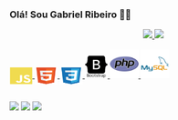 


### Olá! Sou Gabriel Ribeiro 👨‍💻


<div align="center">
  <a href="https://github.com/DevGabrielrr">
  <img height="180em" src="https://github-readme-stats.vercel.app/api?username=DevGabrielrr&show_icons=true&theme=dark&include_all_commits=true&count_private=true"/>
  <img height="180em" src="https://github-readme-stats.vercel.app/api/top-langs/?username=DevGabrielrr&layout=compact&langs_count=7&theme=dark"/>
</div>
  
<div style="display: inline_block"><br>
   <img align="center" alt="Gabriel-Js" height="30" width="40" src="https://raw.githubusercontent.com/devicons/devicon/master/icons/javascript/javascript-plain.svg">
   <img align="center" alt="Gabriel-HTML" height="30" width="40" src="https://raw.githubusercontent.com/devicons/devicon/master/icons/html5/html5-original.svg">
   <img align="center" alt="Gabriel-CSS" height="30" width="40" src="https://raw.githubusercontent.com/devicons/devicon/master/icons/css3/css3-original.svg">
   <img src = "https://raw.githubusercontent.com/devicons/devicon/master/icons/bootstrap/bootstrap-plain-wordmark.svg "alt =" bootstrap "width ="40"height ="40"> 
   <img src = "https://raw.githubusercontent.com/devicons/devicon/master/icons/php/php-original.svg "alt ="php" width ="50" height ="50"> 
   <img src ="https://raw.githubusercontent.com/devicons/devicon/master/icons/mysql/mysql-original-wordmark.svg "alt =" mysql" width ="50"height ="50"> 

 </div>
  
  ##
  
  <div>
    <a href="https://www.instagram.com/bieelrodriguez/" target="_blank"><img src="https://img.shields.io/badge/-Instagram-%23E4405F?style=for-the-badge&logo=instagram&logoColor=white" target="_blank"></a>
     <a href = "mailto: bieelrr4@gmail.com"><img src="https://img.shields.io/badge/-Gmail-%23333?style=for-the-badge&logo=gmail&logoColor=white" target="_blank"></a>
     <a href="https://www.linkedin.com/in/gabriel-rodrigues-4965881b9/" target="_blank"><img src="https://img.shields.io/badge/-LinkedIn-%230077B5?style=for-the-badge&logo=linkedin&logoColor=white" target="_blank"></a> 
     
 
</div>
